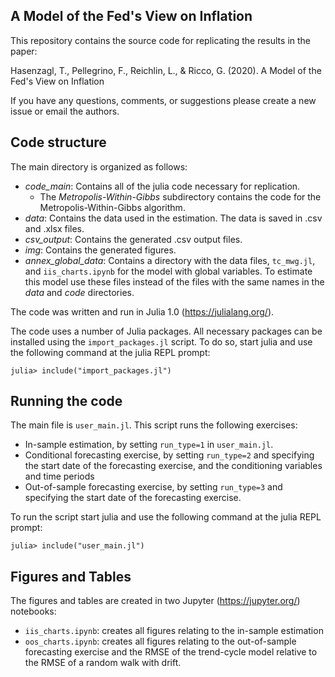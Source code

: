 ## A Model of the Fed's View on Inflation

This repository contains the source code for replicating the results in the paper:

Hasenzagl, T., Pellegrino, F., Reichlin, L., & Ricco, G. (2020). A Model of the Fed's View on Inflation

If you have any questions, comments, or suggestions please create a new issue or email the authors. 

## Code structure
The main directory is organized as follows:

* *code_main*: Contains all of the julia code necessary for replication.
    + The *Metropolis-Within-Gibbs* subdirectory contains the code for the Metropolis-Within-Gibbs algorithm.
* *data*: Contains the data used in the estimation. The data is saved in .csv and .xlsx files. 
* *csv_output*: Contains the generated .csv output files.   
* *img*: Contains the generated figures.
* *annex_global_data*: Contains a directory with the data files, `tc_mwg.jl`, and `iis_charts.ipynb` for the model with global variables. To estimate this model use these files instead of the files with the same names in the *data* and *code* directories. 

The code was written and run in Julia 1.0 (https://julialang.org/).

The code uses a number of Julia packages. All necessary packages can be installed using the `import_packages.jl` script. To do so, start julia and use the following command at the julia REPL prompt: 

`julia> include("import_packages.jl")`

## Running the code

The main file is `user_main.jl`. This script runs the following exercises:

* In-sample estimation, by setting `run_type=1` in `user_main.jl`.
* Conditional forecasting exercise, by setting `run_type=2` and specifying the start date of the forecasting exercise, and the conditioning variables and time periods 
* Out-of-sample forecasting exercise, by setting `run_type=3` and specifying the start date of the forecasting exercise.

To run the script start julia and use the following command at the julia REPL prompt: 

`julia> include("user_main.jl")`

## Figures and Tables

The figures and tables are created in two Jupyter (https://jupyter.org/) notebooks:

* `iis_charts.ipynb`: creates all figures relating to the in-sample estimation
* `oos_charts.ipynb`: creates all figures relating to the out-of-sample forecasting exercise and the RMSE of the trend-cycle model relative to the RMSE of a random walk with drift. 
